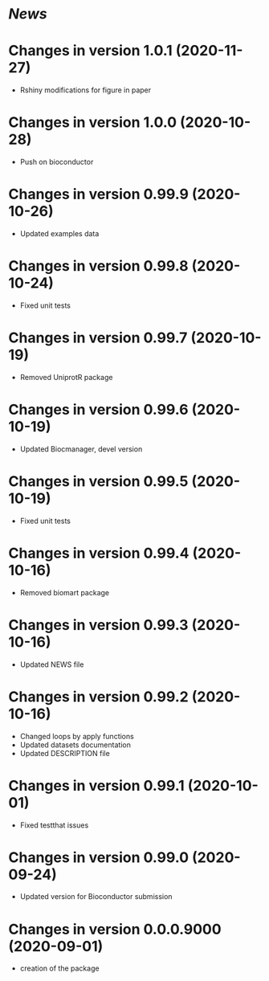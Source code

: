 # *News*

# Changes in version 1.0.1 (2020-11-27)

* Rshiny modifications for figure in paper

# Changes in version 1.0.0 (2020-10-28)

* Push on bioconductor

# Changes in version 0.99.9 (2020-10-26)

* Updated examples data

# Changes in version 0.99.8 (2020-10-24)

* Fixed unit tests

# Changes in version 0.99.7 (2020-10-19)

* Removed UniprotR package

# Changes in version 0.99.6 (2020-10-19)

* Updated Biocmanager, devel version

# Changes in version 0.99.5 (2020-10-19)

* Fixed unit tests

# Changes in version 0.99.4 (2020-10-16)

* Removed biomart package

# Changes in version 0.99.3 (2020-10-16)

* Updated NEWS file

# Changes in version 0.99.2 (2020-10-16)

* Changed loops by apply functions
* Updated datasets documentation
* Updated DESCRIPTION file

# Changes in version 0.99.1 (2020-10-01)

* Fixed testthat issues

# Changes in version 0.99.0 (2020-09-24)

* Updated version for Bioconductor submission

# Changes in version 0.0.0.9000 (2020-09-01)

* creation of the package
